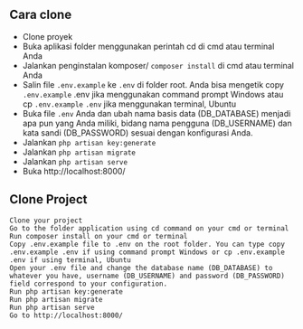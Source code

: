 ##  Cara clone

- Clone proyek 
- Buka aplikasi folder menggunakan perintah cd di cmd atau terminal Anda 
- Jalankan penginstalan komposer/ `composer install` di cmd atau terminal Anda
- Salin file `.env.example` ke `.env` di folder root. Anda bisa mengetik copy `.env.example` .env jika menggunakan command prompt Windows atau cp `.env.example` `.env` jika menggunakan terminal, Ubuntu
- Buka file `.env` Anda dan ubah nama basis data (DB_DATABASE) menjadi apa pun yang Anda miliki, bidang nama pengguna (DB_USERNAME) dan kata sandi (DB_PASSWORD) sesuai dengan konfigurasi Anda.
- Jalankan `php artisan key:generate`
- Jalankan `php artisan migrate`
- Jalankan `php artisan serve`
- Buka http://localhost:8000/

## Clone Project
    Clone your project
    Go to the folder application using cd command on your cmd or terminal
    Run composer install on your cmd or terminal
    Copy .env.example file to .env on the root folder. You can type copy .env.example .env if using command prompt Windows or cp .env.example .env if using terminal, Ubuntu
    Open your .env file and change the database name (DB_DATABASE) to whatever you have, username (DB_USERNAME) and password (DB_PASSWORD) field correspond to your configuration.
    Run php artisan key:generate
    Run php artisan migrate
    Run php artisan serve
    Go to http://localhost:8000/

